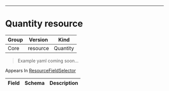 

-----------
# Quantity resource

Group        | Version     | Kind
------------ | ---------- | -----------
Core | resource | Quantity







> Example yaml coming soon...




<aside class="notice">
Appears In <a href="#resourcefieldselector-v1">ResourceFieldSelector</a> </aside>

Field        | Schema     | Description
------------ | ---------- | -----------






